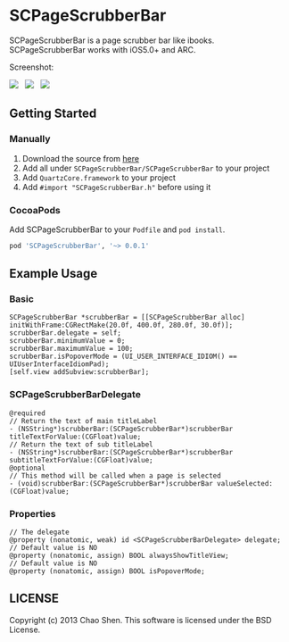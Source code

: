 # SCPageScrubberBar

SCPageScrubberBar is a page scrubber bar like ibooks.
SCPageScrubberBar works with iOS5.0+ and ARC.

Screenshot:

<img src="https://raw.github.com/ohsc/SCPageScrubberBar/master/Resources/scrubber_bar.png" /> &nbsp;
<img src="https://raw.github.com/ohsc/SCPageScrubberBar/master/Resources/scrubber_bar_drag.png" /> &nbsp;
<img src="https://raw.github.com/ohsc/SCPageScrubberBar/master/Resources/scrubber_bar_drag_popover.png" />

## Getting Started

### Manually

1. Download the source from [here](https://github.com/ohsc/SCPageScrubberBar/archive/master.zip)
2. Add all under `SCPageScrubberBar/SCPageScrubberBar` to your project
3. Add `QuartzCore.framework` to your project
4. Add `#import "SCPageScrubberBar.h"` before using it

### CocoaPods

Add SCPageScrubberBar to your `Podfile` and `pod install`.

```ruby
pod 'SCPageScrubberBar', '~> 0.0.1'
```
## Example Usage

### Basic

```objc
SCPageScrubberBar *scrubberBar = [[SCPageScrubberBar alloc] initWithFrame:CGRectMake(20.0f, 400.0f, 280.0f, 30.0f)];
scrubberBar.delegate = self;
scrubberBar.minimumValue = 0;
scrubberBar.maximumValue = 100;
scrubberBar.isPopoverMode = (UI_USER_INTERFACE_IDIOM() == UIUserInterfaceIdiomPad);
[self.view addSubview:scrubberBar];
```

### SCPageScrubberBarDelegate

```objc
@required
// Return the text of main titleLabel
- (NSString*)scrubberBar:(SCPageScrubberBar*)scrubberBar titleTextForValue:(CGFloat)value;
// Return the text of sub titleLabel
- (NSString*)scrubberBar:(SCPageScrubberBar*)scrubberBar subtitleTextForValue:(CGFloat)value;
@optional
// This method will be called when a page is selected
- (void)scrubberBar:(SCPageScrubberBar*)scrubberBar valueSelected:(CGFloat)value;
```

### Properties

```objc
// The delegate
@property (nonatomic, weak) id <SCPageScrubberBarDelegate> delegate;
// Default value is NO
@property (nonatomic, assign) BOOL alwaysShowTitleView;
// Default value is NO
@property (nonatomic, assign) BOOL isPopoverMode;
```

## LICENSE
Copyright (c) 2013 Chao Shen. This software is licensed under the BSD License.

